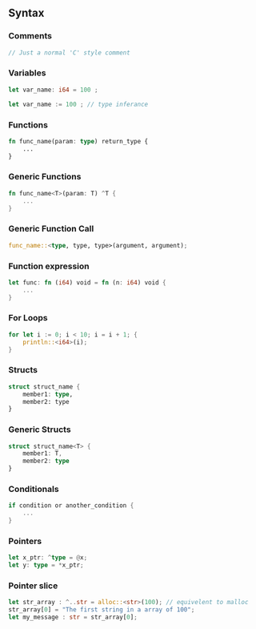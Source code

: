 ## Syntax

### Comments
```rust
// Just a normal 'C' style comment
```

### Variables
```rust
let var_name: i64 = 100 ;
```
```rust
let var_name := 100 ; // type inferance
```

### Functions
```rust
fn func_name(param: type) return_type {
    ...
}
```

### Generic Functions
```rust
fn func_name<T>(param: T) ^T {
    ...
}
```

### Generic Function Call
```rust
func_name::<type, type, type>(argument, argument);
```

### Function expression
```rust
let func: fn (i64) void = fn (n: i64) void {
    ...
}
```

### For Loops
```rust
for let i := 0; i < 10; i = i + 1; {
    println::<i64>(i);   
}
```

### Structs
```rust
struct struct_name {
    member1: type,
    member2: type
}
```

### Generic Structs
```rust
struct struct_name<T> {
    member1: T,
    member2: type
}
```

### Conditionals
```rust
if condition or another_condition {
    ...
}
```

### Pointers
```rust
let x_ptr: ^type = @x;
let y: type = *x_ptr;
```

### Pointer slice
```rust
let str_array : ^..str = alloc::<str>(100); // equivelent to malloc
str_array[0] = "The first string in a array of 100";
let my_message : str = str_array[0];
```